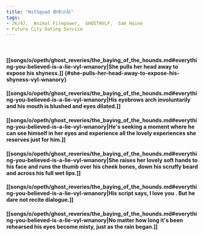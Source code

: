 ```yaml
---
title: "HitSquad 命中小队"
tags:
- JK/47,  Animal Firepower,  GHOSTWVLF,  Sam Haine
- Future City Dating Service
---
```

&nbsp;
#### [[songs/o/opeth/ghost_reveries/the_baying_of_the_hounds.md#everything-you-believed-is-a-lie-vyl-wnanory|She pulls her head away to expose his shyness.]] {#she-pulls-her-head-away-to-expose-his-shyness-vyl-wnanory}
#### [[songs/o/opeth/ghost_reveries/the_baying_of_the_hounds.md#everything-you-believed-is-a-lie-vyl-wnanory|His eyebrows arch involuntarily and his mouth is blushed and eyes dilated.]]
#### [[songs/o/opeth/ghost_reveries/the_baying_of_the_hounds.md#everything-you-believed-is-a-lie-vyl-wnanory|He's seeking a moment where he can see himself in her eyes and experience all the lovely experiences she reserves just for him.]]
#### [[songs/o/opeth/ghost_reveries/the_baying_of_the_hounds.md#everything-you-believed-is-a-lie-vyl-wnanory|She raises her lovely soft hands to his face and runs the thumb over his cheek bones, down his scruffy beard and across his full wet lips.]]
#### [[songs/o/opeth/ghost_reveries/the_baying_of_the_hounds.md#everything-you-believed-is-a-lie-vyl-wnanory|His script says,  I love you . But he dare not recite dialogue.]]
#### [[songs/o/opeth/ghost_reveries/the_baying_of_the_hounds.md#everything-you-believed-is-a-lie-vyl-wnanory|No matter how long it's been rehearsed   his eyes become misty, just as the rain began.]]
